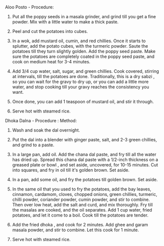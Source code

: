 Aloo Posto -
Procedure:

1. Put all the poppy seeds in a masala grinder, and grind till you get a fine powder. Mix with a little water to make a thick paste.

2. Peel and cut the potatoes into cubes.

3. In a wok, add mustard oil, cumin, and red chillies. Once it starts to splutter, add the potato cubes, with the turmeric powder. Saute the potatoes till they turn slightly golden. Add the poppy seed paste. Make sure the potatoes are completely coated in the poppy seed paste, and cook on medium heat for 3-4 minutes.

4. Add 3/4 cup water, salt, sugar, and green chillies. Cook covered, stirring at intervals, till the potatoes are done. Traditionally, this is a dry sabzi , so you can wait for the gravy to dry up, or you can add a little more water, and stop cooking till your gravy reaches the consistency you want.

5. Once done, you can add 1 teaspoon of mustard oil, and stir it through.

6. Serve hot with steamed rice.

Dhoka Dalna -
Procedure :
Method:

1. Wash and soak the dal overnight.

2. Put the dal into a blender with ginger paste, salt, and 2-3 green chillies, and grind to a paste.

3. In a large pan, add oil. Add the chana dal paste, and fry till all the water has dried up. Spread this chana dal paste with a 1/2-inch thickness on a greased plate or bowl , and set aside, uncovered, for 10-15 minutes. Cut into squares, and fry in oil till it's golden brown. Set aside.

4. In a pan, add some oil, and fry the potatoes till golden brown. Set aside.

5. In the same oil that you used to fry the potatoes, add the bay leaves, cinnamon, cardamom, cloves, chopped onions, green chillies, turmeric, chilli powder, coriander powder, cumin powder, and stir to combine. Then over low heat, add the salt and curd, and mix thoroughly. Fry till the masalas are cooked, and the oil separates. Add 1 cup water, fried potatoes, and let it come to a boil. Cook till the potatoes are tender.

6. Add the fried dhoka , and cook for 2 minutes. Add ghee and garam masala powder, and stir to combine. Let this cook for 1 minute.

7. Serve hot with steamed rice.
